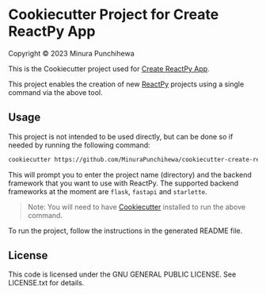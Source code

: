 # Cookiecutter Project for Create ReactPy App
Copyright © 2023 Minura Punchihewa

This is the Cookiecutter project used for [Create ReactPy App](https://github.com/MinuraPunchihewa/create-reactpy-app).

This project enables the creation of new [ReactPy](https://reactpy.dev/docs/index.html) projects using a single command via the above tool.

## Usage

This project is not intended to be used directly, but can be done so if needed by running the following command:
    
```bash
cookiecutter https://github.com/MinuraPunchihewa/cookiecutter-create-reactpy-app
```

This will prompt you to enter the project name (directory) and the backend framework that you want to use with ReactPy. The supported backend frameworks at the moment are `flask`, `fastapi` and `starlette`.

> Note: You will need to have [Cookiecutter](https://cookiecutter.readthedocs.io/en/stable/installation.html) installed to run the above command.

To run the project, follow the instructions in the generated README file.

## License
This code is licensed under the GNU GENERAL PUBLIC LICENSE. See LICENSE.txt for details.